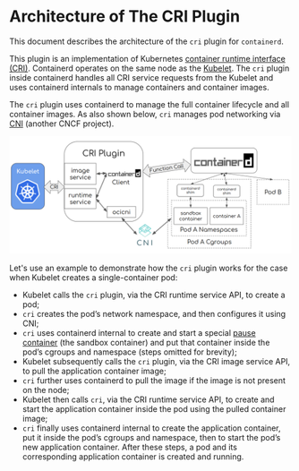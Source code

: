 # Architecture of The CRI Plugin
This document describes the architecture of the `cri` plugin for `containerd`.

This plugin is an implementation of Kubernetes [container runtime interface (CRI)](https://github.com/kubernetes/kubernetes/blob/master/staging/src/k8s.io/cri-api/pkg/apis/runtime/v1/api.proto). Containerd operates on the same node as the [Kubelet](https://kubernetes.io/docs/reference/command-line-tools-reference/kubelet/). The `cri` plugin inside containerd handles all CRI service requests from the Kubelet and uses containerd internals to manage containers and container images.

The `cri` plugin uses containerd to manage the full container lifecycle and all container images. As also shown below, `cri` manages pod networking via [CNI](https://github.com/containernetworking/cni) (another CNCF project).

![architecture](./architecture.png)

Let's use an example to demonstrate how the `cri` plugin works for the case when Kubelet creates a single-container pod:
* Kubelet calls the `cri` plugin, via the CRI runtime service API, to create a pod;
* `cri` creates the pod’s network namespace, and then configures it using CNI;
* `cri` uses containerd internal to create and start a special [pause container](https://www.ianlewis.org/en/almighty-pause-container) (the sandbox container) and put that container inside the pod’s cgroups and namespace (steps omitted for brevity);
* Kubelet subsequently calls the `cri` plugin, via the CRI image service API, to pull the application container image;
* `cri` further uses containerd to pull the image if the image is not present on the node;
* Kubelet then calls `cri`, via the CRI runtime service API, to create and start the application container inside the pod using the pulled container image;
* `cri` finally uses containerd internal to create the application container, put it inside the pod’s cgroups and namespace, then to start the pod’s new application container.
After these steps, a pod and its corresponding application container is created and running.
